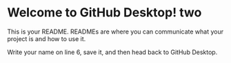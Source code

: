 # Welcome to GitHub Desktop! two

This is your README. READMEs are where you can communicate what your project is and how to use it.

Write your name on line 6, save it, and then head back to GitHub Desktop.
